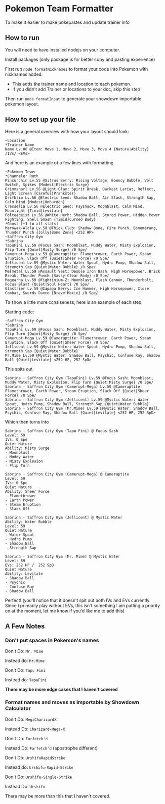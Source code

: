 # Pokemon Team Formatter

To make it easier to make pokepastes and update trainer info

## How to run

You will need to have installed nodejs on your computer.

Install packages (only package is for better copy and pasting experience)

First run `node formatNicknames` to format your code into Pokemon with nicknames added.

- This adds the trainer name and location to each pokemon.
- If you didn't add Trainer or locations to your doc, skip this step

Then run `node formatInput` to generate your showdown importable pokemon layout.

## How to set up your file

Here is a general overview with how your layout should look:

```
~Location
*Trainer Name
Name Lv.00 @Item: Move 1, Move 2, Move 3, Move 4 {Nature|Ability} /IVs/ <EVs>
```

And here is an example of a few lines with formatting

```
~Pokemon Tower
*Channeler Ruth
Pincurchin Lv.55 @Sitrus Berry: Rising Voltage, Bouncy Bubble, Volt Switch, Spikes {Modest|Electric Surge}
Grimmsnarl Lv.56 @Light Clay: Spirit Break, Darkest Lariat, Reflect, Light Screen {Careful|Prankster}
Drifblim Lv.56 @Electric Seed: Shadow Ball, Air Slash, Strength Sap, Calm Mind {Modest|Unburden}
Cresselia Lv.56 @Electric Seed: Psyshock, Moonblast, Calm Mind, Moonlight {Timid|Levitate}
Polteageist Lv.56 @White Herb: Shadow Ball, Stored Power, Hidden Power Fighting, Shell Smash {Timid|Cursed Body}
*Ghost [+1 to all stats]
Marowak-Alola Lv.58 @Thick Club: Shadow Bone, Fire Punch, Bonemerang, Thunder Punch {Jolly|Bone Zone} <252 HP>
~Saffron City Gym
*Sabrina
TapuFini Lv.59 @Focus Sash: Moonblast, Muddy Water, Misty Explosion, Flip Turn {Quiet|Misty Surge} /0 Spe/
Camerupt-Mega Lv.59 @Cameruptite: Flamethrower, Earth Power, Steam Eruption, Slack Off {Quiet|Sheer Force} /0 Spe/
Jellicent Lv.59 @Mystic Water: Water Spout, Hydro Pump, Shadow Ball, Strength Sap {Quiet|Water Bubble} /0 Spe/
Melmetal Lv.59 @Assault Vest: Double Iron Bash, High Horsepower, Brick Break, Thunder Punch {Sassy|Clear Body} /0 Spe/
Magearna Lv.59 @Fightinium-Z: Moonblast, Flash Cannon, Thunderbolt, Focus Blast {Quiet|Soul Heart} /0 Spe/
Glastrier Lv.59 @Iapapa Berry: Ice Hammer, High Horsepower, Close Combat, Swords Dance {Brave|Moxie} /0 Spe/
```

To show a little more consiseness, here is an example of each step:

Starting code:

```
~Saffron City Gym
*Sabrina
TapuFini Lv.59 @Focus Sash: Moonblast, Muddy Water, Misty Explosion, Flip Turn {Quiet|Misty Surge} /0 Spe/
Camerupt-Mega Lv.59 @Cameruptite: Flamethrower, Earth Power, Steam Eruption, Slack Off {Quiet|Sheer Force} /0 Spe/
Jellicent Lv.59 @Mystic Water: Water Spout, Hydro Pump, Shadow Ball, Strength Sap {Quiet|Water Bubble}
Mr.Mime Lv.59 @Mystic Water: Shadow Ball, Psychic, Confuse Ray, Shadow Ball {Quiet|Levitate} <252 HP, 252 SpD>
```

This spits out

```
Sabrina - Saffron City Gym (TapuFini) Lv.59 @Focus Sash: Moonblast, Muddy Water, Misty Explosion, Flip Turn {Quiet|Misty Surge} /0 Spe/
Sabrina - Saffron City Gym (Camerupt-Mega) Lv.59 @Cameruptite: Flamethrower, Earth Power, Steam Eruption, Slack Off {Quiet|Sheer Force} /0 Spe/
Sabrina - Saffron City Gym (Jellicent) Lv.59 @Mystic Water: Water Spout, Hydro Pump, Shadow Ball, Strength Sap {Quiet|Water Bubble}
Sabrina - Saffron City Gym (Mr.Mime) Lv.59 @Mystic Water: Shadow Ball, Psychic, Confuse Ray, Shadow Ball {Quiet|Levitate} <252 HP, 252 SpD>
```

Which then turns into

```
Sabrina - Saffron City Gym (Tapu Fini) @ Focus Sash
Level: 59
IVs: 0 Spe
Quiet Nature
Ability: Misty Surge
- Moonblast
- Muddy Water
- Misty Explosion
- Flip Turn

Sabrina - Saffron City Gym (Camerupt-Mega) @ Cameruptite
Level: 59
IVs: 0 Spe
Quiet Nature
Ability: Sheer Force
- Flamethrower
- Earth Power
- Steam Eruption
- Slack Off

Sabrina - Saffron City Gym (Jellicent) @ Mystic Water
Ability: Water Bubble
Level: 59
Quiet Nature
- Water Spout
- Hydro Pump
- Shadow Ball
- Strength Sap

Sabrina - Saffron City Gym (Mr. Mime) @ Mystic Water
Level: 59
EVs: 252 HP /  252 SpD
Quiet Nature
Ability: Levitate
- Shadow Ball
- Psychic
- Confuse Ray
- Shadow Ball
```

Perfect! (you'll notice that it doesn't spit out both IVs and EVs currently. Since I primarily play without EVs, this isn't something I am putting a priority on at the moment, let me know if you'd like me to add this)

## A Few Notes

### Don't put spaces in Pokemon's names

Don't Do: `Mr. Mime`

Instead do: `Mr.Mime`

Don't Do: `Tapu Fini`

Instead do: `TapuFini`

**There may be more edge cases that I haven't covered**

### Format names and moves as importable by Showdown Calculator

Don't Do: `MegaCharizardX`

Instead Do: `Charizard-Mega-X`

Don't Do: `Farfetch'd`

Instead Do: `Farfetch’d` (apostrophe different)

Don't Do: `UrshifuRapidStrike`

Instead do: `Urshifu-Rapid-Strike`

Don't Do: `Urshifu-Single-Strike`

Instead Do: `Urshifu`

There may be more than this that I haven't covered.
